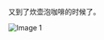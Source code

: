 又到了炊壶泡咖啡的时候了。

![Image 1](https://files.e5n.cc/media_attachments/files/113/903/319/288/356/206/original/277ac902129350ef.jpg)